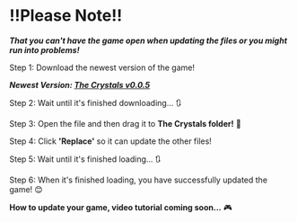 # <b>!!Please Note!!</b>
<b><i>That you can't have the game open when updating the files or you might run into problems!</i></b>

Step 1: Download the newest version of the game!

<b><i>Newest Version: [The Crystals v0.0.5](https://drive.google.com/file/d/1lBI0FggdUBuPbrLbixddtpjbBeyG-aC6/view?usp=sharing)</i></b>

Step 2: Wait until it's finished downloading... 🔃

Step 3: Open the file and then drag it to <b>The Crystals folder!</b> 📁

Step 4: Click <b>'Replace'</b> so it can update the other files!

Step 5: Wait until it's finished loading... 🔃

Step 6: When it's finished loading, you have successfully updated the game! 😊

<b>How to update your game, video tutorial coming soon...</b> 🎮
